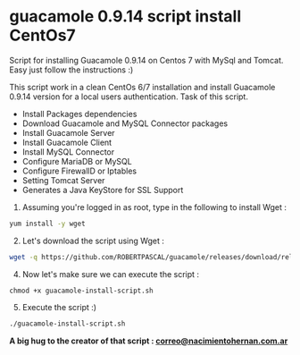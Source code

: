 # guacamole 0.9.14 script install CentOs7
Script for installing Guacamole 0.9.14 on Centos 7 with MySql and Tomcat. Easy just follow the instructions :)

This script work in a clean CentOs 6/7 installation and install Guacamole 0.9.14 version for a local users authentication.
Task of this script.
* Install Packages dependencies
* Download Guacamole and MySQL Connector packages
* Install Guacamole Server
* Install Guacamole Client
* Install MySQL Connector
* Configure MariaDB or MySQL
* Configure FirewallD or Iptables
* Setting Tomcat Server
* Generates a Java KeyStore for SSL Support

1. Assuming you're logged in as root, type in the following to install Wget :
```bash
yum install -y wget
```
2. Let's download the script using Wget :
```sh
wget -q https://github.com/ROBERTPASCAL/guacamole/releases/download/release-9.14/guacamole-install-script.sh
```
4. Now let's make sure we can execute the script :
```shell
chmod +x guacamole-install-script.sh
```
5. Execute the script :)
```sh
./guacamole-install-script.sh
```
**A big hug to the creator of that script : correo@nacimientohernan.com.ar**
